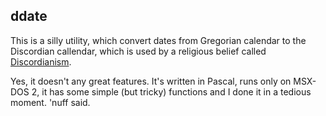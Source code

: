 ## ddate
This is a silly utility, which convert dates from Gregorian calendar to the Discordian callendar, which is used by a religious belief called [Discordianism](https://en.wikipedia.org/wiki/Discordianism).

Yes, it doesn't any great features. It's written in Pascal, runs only on MSX-DOS 2, it has some simple (but tricky) functions and I done it in a tedious moment. 'nuff said.
